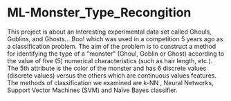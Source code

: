 # ML-Monster_Type_Recongition
This project is about an interesting experimental data set called Ghouls, Goblins, and Ghosts... Boo! which was used in a competition 5 years ago as a classification problem. The aim of the problem is to construct a method for identifying the type of a "monster" (Ghoul, Goblin or Ghost) according to the value of five (5) numerical characteristics (such as hair length, etc.). The 5th attribute is the color of the monster and has 6 discrete values (discrete values) versus the others which are continuous values features. The methods of classification we examined are k-NN , Neural Networks, Support Vector Machines (SVM) and Naïve Bayes classifier. 
